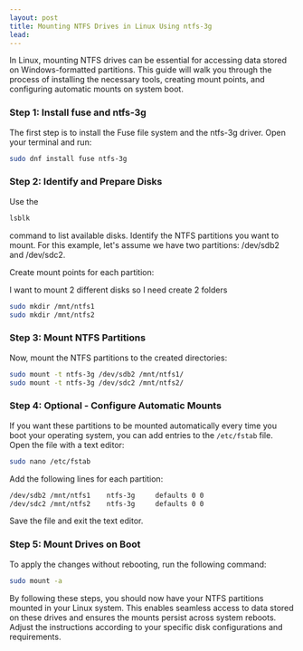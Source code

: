 ```yaml
---
layout: post
title: Mounting NTFS Drives in Linux Using ntfs-3g
lead:
---
```


In Linux, mounting NTFS drives can be essential for accessing data stored on Windows-formatted partitions. This guide will walk you through the process of installing the necessary tools, creating mount points, and configuring automatic mounts on system boot.

### Step 1: Install fuse and ntfs-3g

The first step is to install the Fuse file system and the ntfs-3g driver. Open your terminal and run:

```bash
sudo dnf install fuse ntfs-3g
```

### Step 2: Identify and Prepare Disks

Use the

```bash
lsblk
```

command to list available disks. Identify the NTFS partitions you want to mount. For this example, let's assume we have two partitions: /dev/sdb2 and /dev/sdc2.

Create mount points for each partition:

I want to mount 2 different disks so I need create 2 folders

```bash
sudo mkdir /mnt/ntfs1
sudo mkdir /mnt/ntfs2
```

### Step 3: Mount NTFS Partitions

Now, mount the NTFS partitions to the created directories:

```bash
sudo mount -t ntfs-3g /dev/sdb2 /mnt/ntfs1/
sudo mount -t ntfs-3g /dev/sdc2 /mnt/ntfs2/
```

### Step 4: Optional - Configure Automatic Mounts

If you want these partitions to be mounted automatically every time you boot your operating system, you can add entries to the `/etc/fstab` file. Open the file with a text editor:

```bash
sudo nano /etc/fstab
```

Add the following lines for each partition:

```bash
/dev/sdb2 /mnt/ntfs1	ntfs-3g		defaults 0 0
/dev/sdc2 /mnt/ntfs2	ntfs-3g		defaults 0 0
```

Save the file and exit the text editor.

### Step 5: Mount Drives on Boot

To apply the changes without rebooting, run the following command:

```bash
sudo mount -a
```

By following these steps, you should now have your NTFS partitions mounted in your Linux system. This enables seamless access to data stored on these drives and ensures the mounts persist across system reboots. Adjust the instructions according to your specific disk configurations and requirements.
